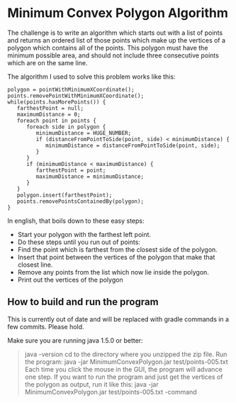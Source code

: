 # Minimum Convex Polygon Algorithm

The challenge is to write an algorithm which starts out with a list of
points and returns an ordered list of those points which make up the
vertices of a polygon which contains all of the points. This polygon
must have the minimum possible area, and should not include three
consecutive points which are on the same line.

The algorithm I used to solve this problem works like this:

```
polygon = pointWithMinimumXCoordinate();
points.removePointWithMinimumXCoordinate();
while(points.hasMorePoints()) {
   farthestPoint = null;
   maximumDistance = 0;
   foreach point in points {
      foreach side in polygon {
         minimumDistance = HUGE_NUMBER;
         if (distanceFromPointToSide(point, side) < minimumDistance) {
            minimumDistance = distanceFromPointToSide(point, side);
         }
      }
      if (minimumDistance < maximumDistance) {
         farthestPoint = point;
         maximumDistance = minimumDistance;
      }
   }
   polygon.insert(farthestPoint);
   points.removePointsContainedBy(polygon);
}
```

In english, that boils down to these easy steps:

 * Start your polygon with the farthest left point.
 * Do these steps until you run out of points:
  * Find the point which is farthest from the closest side of the polygon.
  * Insert that point between the vertices of the polygon that make that closest line.
  * Remove any points from the list which now lie inside the polygon.
 * Print out the vertices of the polygon

## How to build and run the program

This is currently out of date and will be replaced with gradle commands in a few commits. Please hold.

Make sure you are running java 1.5.0 or better:
> java -version
cd to the directory where you unzipped the zip file.
Run the program:
> java -jar MinimumConvexPolygon.jar test/points-005.txt
Each time you click the mouse in the GUI, the program will advance one step.
If you want to run the program and just get the vertices of the polygon as output, run it like this:
> java -jar MinimumConvexPolygon.jar test/points-005.txt -command
